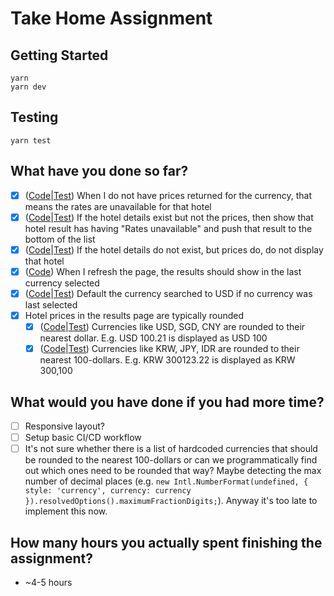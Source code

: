 # Take Home Assignment

## Getting Started

```
yarn
yarn dev
```

## Testing

```
yarn test
```

## What have you done so far?

- [x] ([Code](https://github.com/NearHuscarl/ascenda-tha/blob/91f929f6c8ccb83a9220b97c2267e5c0e3b8914c/src/app/modules/hotel/api/hotels.ts#L64)|[Test](https://github.com/NearHuscarl/ascenda-tha/blob/91f929f6c8ccb83a9220b97c2267e5c0e3b8914c/src/app/modules/hotel/routes/Hotel.test.tsx#L164-L169)) When I do not have prices returned for the currency, that means the rates are unavailable for that hotel
- [x] ([Code](https://github.com/NearHuscarl/ascenda-tha/blob/91f929f6c8ccb83a9220b97c2267e5c0e3b8914c/src/app/modules/hotel/api/hotels.ts#L68)|[Test](https://github.com/NearHuscarl/ascenda-tha/blob/91f929f6c8ccb83a9220b97c2267e5c0e3b8914c/src/app/modules/hotel/routes/Hotel.test.tsx#L171-L184)) If the hotel details exist but not the prices, then show that hotel result has having "Rates unavailable" and push that result to the bottom of the list
- [x] ([Code](https://github.com/NearHuscarl/ascenda-tha/blob/91f929f6c8ccb83a9220b97c2267e5c0e3b8914c/src/app/modules/hotel/api/hotels.ts#L59-L68)|[Test](https://github.com/NearHuscarl/ascenda-tha/blob/91f929f6c8ccb83a9220b97c2267e5c0e3b8914c/src/app/modules/hotel/routes/Hotel.test.tsx#L187-L191)) If the hotel details do not exist, but prices do, do not display that hotel
- [x] ([Code](https://github.com/NearHuscarl/ascenda-tha/blob/91f929f6c8ccb83a9220b97c2267e5c0e3b8914c/src/app/modules/hotel/stores/filters.ts#L10-L18)) When I refresh the page, the results should show in the last currency selected
- [x] ([Code](https://github.com/NearHuscarl/ascenda-tha/blob/91f929f6c8ccb83a9220b97c2267e5c0e3b8914c/src/app/modules/hotel/stores/filters.ts#L12)|[Test](https://github.com/NearHuscarl/ascenda-tha/blob/91f929f6c8ccb83a9220b97c2267e5c0e3b8914c/src/app/modules/hotel/routes/Hotel.test.tsx#L194-L207)) Default the currency searched to USD if no currency was last selected
- [x] Hotel prices in the results page are typically rounded
  - [x] ([Code](https://github.com/NearHuscarl/ascenda-tha/blob/91f929f6c8ccb83a9220b97c2267e5c0e3b8914c/src/app/helpers/currency.ts#L17-L24)|[Test](https://github.com/NearHuscarl/ascenda-tha/blob/91f929f6c8ccb83a9220b97c2267e5c0e3b8914c/src/app/modules/hotel/routes/Hotel.test.tsx#L209-L224)) Currencies like USD, SGD, CNY are rounded to their nearest dollar. E.g. USD 100.21 is displayed as USD 100
  - [x] ([Code](https://github.com/NearHuscarl/ascenda-tha/blob/91f929f6c8ccb83a9220b97c2267e5c0e3b8914c/src/app/helpers/currency.ts#L25-L37)|[Test](https://github.com/NearHuscarl/ascenda-tha/blob/91f929f6c8ccb83a9220b97c2267e5c0e3b8914c/src/app/modules/hotel/routes/Hotel.test.tsx#L226-L233)) Currencies like KRW, JPY, IDR are rounded to their nearest 100-dollars. E.g. KRW 300123.22 is displayed as KRW 300,100

## What would you have done if you had more time?

- [ ] Responsive layout?
- [ ] Setup basic CI/CD workflow
- [ ] It's not sure whether there is a list of hardcoded currencies that should be rounded to the nearest 100-dollars or can we programmatically find out which ones need to be rounded that way? Maybe detecting the max number of decimal places (e.g. `new Intl.NumberFormat(undefined, { style: 'currency', currency: currency }).resolvedOptions().maximumFractionDigits;`). Anyway it's too late to implement this now.

## How many hours you actually spent finishing the assignment?

- ~4-5 hours
